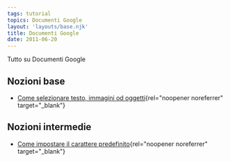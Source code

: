 ```yaml
---
tags: tutorial
topics: Documenti Google
layout: 'layouts/base.njk'
title: Documenti Google
date: 2011-06-20
---
```

Tutto su Documenti Google

## Nozioni base

- [Come selezionare testo, immagini od oggetti](come-selezionare-paragrafi-google-documenti/){rel="noopener noreferrer" target="_blank"}

## Nozioni intermedie

- [Come impostare il carattere predefinito](come-impostare-carattere-predefinito-google-documenti/){rel="noopener noreferrer" target="_blank"}
